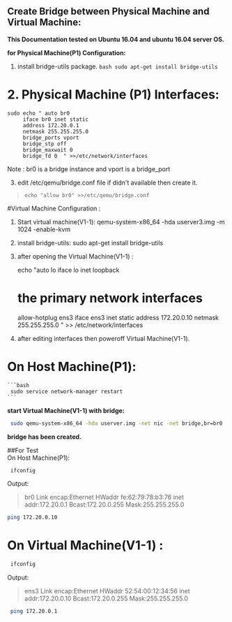 
## Create Bridge between Physical Machine and Virtual Machine:
  **This Documentation tested on Ubuntu 16.04 and ubuntu 16.04 server OS.**

 **for Physical Machine(P1) Configuration:**
  1. install bridge-utils package.
    ```bash
     sudo apt-get install bridge-utils 
    ```

 # 2. Physical Machine (P1) Interfaces:
 
    sudo echo " auto br0
         iface br0 inet static
         address 172.20.0.1
         netmask 255.255.255.0
         bridge_ports vport
         bridge_stp off
         bridge_maxwait 0
         bridge_fd 0  " >>/etc/network/interfaces

Note : br0 is a bridge instance and vport is a bridge_port

  3. edit /etc/qemu/bridge.conf file if didn't available then create it.
     
>     echo "allow br0" >>/etc/qemu/bridge.conf


#Virtual Machine Configuration :

 1. Start virtual machine(V1-1):
   qemu-system-x86_64 -hda userver3.img -m 1024 -enable-kvm

 2. install bridge-utils:
   sudo apt-get install bridge-utils

 3. after opening the Virtual Machine(V1-1) :

    echo "auto lo
    iface lo inet loopback
    # the primary network interfaces
    allow-hotplug ens3
    iface ens3 inet static
        address 172.20.0.10
        netmask 255.255.255.0 " >> /etc/network/interfaces


 4. after editing interfaces then poweroff Virtual Machine(V1-1).
 

#  On Host Machine(P1):
    ```bash
     sudo service network-manager restart
    ```

 **start Virtual Machine(V1-1) with bridge:**
```bash
 sudo qemu-system-x86_64 -hda userver.img -net nic -net bridge,br=br0  -m 1024 -enable-kvm
```
 **bridge has been created.**

##For Test  
  On Host Machine(P1):
```bash
 ifconfig
```
Output:

> br0       Link encap:Ethernet  HWaddr fe:62:79:78:b3:76 
>           inet addr:172.20.0.1  Bcast:172.20.0.255  Mask:255.255.255.0

```bash
ping 172.20.0.10
```
# On Virtual Machine(V1-1) :
```bash
 ifconfig
```
Output:

> ens3      Link encap:Ethernet  HWaddr 52:54:00:12:34:56 
>           inet addr:172.20.0.10  Bcast:172.20.0.255  Mask:255.255.255.0
  
```bash
 ping 172.20.0.1
```


